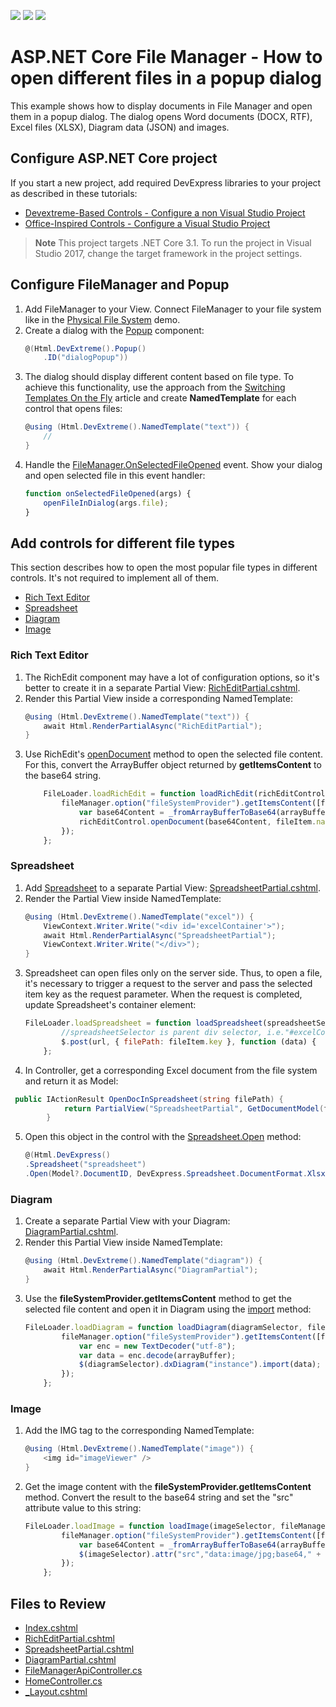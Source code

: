 <!-- default badges list -->
![](https://img.shields.io/endpoint?url=https://codecentral.devexpress.com/api/v1/VersionRange/231054628/22.2.2%2B)
[![](https://img.shields.io/badge/Open_in_DevExpress_Support_Center-FF7200?style=flat-square&logo=DevExpress&logoColor=white)](https://supportcenter.devexpress.com/ticket/details/T849071)
[![](https://img.shields.io/badge/📖_How_to_use_DevExpress_Examples-e9f6fc?style=flat-square)](https://docs.devexpress.com/GeneralInformation/403183)
<!-- default badges end -->
# ASP.NET Core File Manager - How to open different files in a popup dialog

This example shows how to display documents in File Manager and open them in a popup dialog. The dialog opens Word documents (DOCX, RTF), Excel files (XLSX), Diagram data (JSON) and images.

## Configure ASP.NET Core project
 If you start a new project, add required DevExpress libraries to your project as described in these tutorials:

* [Devextreme-Based Controls - Configure a non Visual Studio Project](https://docs.devexpress.com/AspNetCore/401027/devextreme-based-controls/get-started/configure-a-non-visual-studio-project)
* [Office-Inspired Controls - Configure a Visual Studio Project](https://docs.devexpress.com/AspNetCore/400321/office-inspired-controls/get-started/configure-a-visual-studio-project)

> **Note** This project targets .NET Core 3.1. To run the project in Visual Studio 2017, change the target framework in the project settings.
## Configure FileManager and Popup
1) Add FileManager to your View. Connect FileManager to your file system like in the [Physical File System](https://demos.devexpress.com/ASPNetCore/Demo/FileManager/BindingToFileSystem/) demo. 
2) Create a dialog with the [Popup](https://js.devexpress.com/Demos/WidgetsGallery/Demo/Popup/Overview/jQuery/Light/) component:
	```cs
	@(Html.DevExtreme().Popup()
		.ID("dialogPopup"))
	```
3) The dialog should display different content based on file type. To achieve this functionality, use the approach from the [Switching Templates On the Fly](https://js.devexpress.com/Documentation/Guide/Widgets/Popup/Customize_the_Appearance/Customize_the_Content/#Switching_Templates_On_the_Fly) article and create **NamedTemplate** for each control that opens files:
	```cs
	@using (Html.DevExtreme().NamedTemplate("text")) {
		//
	}
	``` 
4) Handle the [FileManager.OnSelectedFileOpened](https://js.devexpress.com/Documentation/ApiReference/UI_Widgets/dxFileManager/Configuration/#onSelectedFileOpened) event. Show your dialog and open selected file in this event handler: 
	```js
	function onSelectedFileOpened(args) {
		openFileInDialog(args.file);
	}
	```
## Add controls for different file types

This section describes how to open the most popular file types in different controls. It's not required to implement all of them. 

- [Rich Text Editor](#Rich-Text-Editor)
- [Spreadsheet](#Spreadsheet)
- [Diagram](#Diagram)
- [Image](#Image)

### Rich Text Editor
1) The RichEdit component may have a lot of configuration options, so it's better to create it in a separate Partial View: [RichEditPartial.cshtml](./CS/FileManagerOpenDocuments/Views/Home/RichEditPartial.cshtml).
2) Render this Partial View inside a corresponding NamedTemplate: 
	```cs
	@using (Html.DevExtreme().NamedTemplate("text")) {
		await Html.RenderPartialAsync("RichEditPartial");
	}
	```
3) Use RichEdit's [openDocument](https://docs.devexpress.com/AspNetCore/js-DevExpress.RichEdit.RichEdit#js_devexpress_richedit_richedit_opendocument) method to open the selected file content. For this, convert the ArrayBuffer object returned by **getItemsContent** to the base64 string.
	```js
		FileLoader.loadRichEdit = function loadRichEdit(richEditControl, fileManager, fileItem, documentFormat) {
			fileManager.option("fileSystemProvider").getItemsContent([fileItem]).done(function (arrayBuffer) {
				var base64Content = _fromArrayBufferToBase64(arrayBuffer);
				richEditControl.openDocument(base64Content, fileItem.name, documentFormat);
			});
		};
	```

### Spreadsheet
1) Add [Spreadsheet](https://docs.devexpress.com/AspNetCore/401031/office-inspired-controls/get-started/add-controls-to-a-project#spreadsheet) to a separate Partial View: [SpreadsheetPartial.cshtml](./CS/FileManagerOpenDocuments/Views/Home/SpreadsheetPartial.cshtml). 
2) Render the Partial View inside NamedTemplate:
	```cs
	@using (Html.DevExtreme().NamedTemplate("excel")) {
		ViewContext.Writer.Write("<div id='excelContainer'>");
		await Html.RenderPartialAsync("SpreadsheetPartial");
		ViewContext.Writer.Write("</div>");
	}
	```
3) Spreadsheet can open files only on the server side. Thus, to open a file, it's necessary to trigger a request to the server and pass the selected item key as the request parameter. When the request is completed, update Spreadsheet's container element:
	```js
	FileLoader.loadSpreadsheet = function loadSpreadsheet(spreadsheetSelector, url, fileItem) {
			//spreadsheetSelector is parent div selector, i.e."#excelContainer"
			$.post(url, { filePath: fileItem.key }, function (data) {  $(spreadsheetSelector).html(data);  });
		};
	```
4) In Controller, get a corresponding Excel document from the file system and return it as Model:
```cs
 public IActionResult OpenDocInSpreadsheet(string filePath) {
            return PartialView("SpreadsheetPartial", GetDocumentModel(filePath));
        }
```
5) Open this object in the control with the [Spreadsheet.Open](https://docs.devexpress.com/AspNetCore/DevExpress.AspNetCore.Spreadsheet.SpreadsheetBuilder.Open.overloads) method:
	```cs
	@(Html.DevExpress()
	.Spreadsheet("spreadsheet")
	.Open(Model?.DocumentID, DevExpress.Spreadsheet.DocumentFormat.Xlsx, () => { return Model?.FileBytes; }))
	```

### Diagram
1) Create a separate Partial View with your Diagram: [DiagramPartial.cshtml](./CS/FileManagerOpenDocuments/Views/Home/DiagramPartial.cshtml).
2) Render this Partial View inside NamedTemplate:
	```cs
	@using (Html.DevExtreme().NamedTemplate("diagram")) {
		await Html.RenderPartialAsync("DiagramPartial");
	}
	```
3) Use the **fileSystemProvider.getItemsContent** method to get the selected file content and open it in Diagram using the [import](https://js.devexpress.com/Documentation/ApiReference/UI_Widgets/dxDiagram/Methods/#importdata_updateExistingItemsOnly) method:
	```js
	FileLoader.loadDiagram = function loadDiagram(diagramSelector, fileManager, fileItem) {
			fileManager.option("fileSystemProvider").getItemsContent([fileItem]).done(function (arrayBuffer) {
				var enc = new TextDecoder("utf-8");
				var data = enc.decode(arrayBuffer);
				$(diagramSelector).dxDiagram("instance").import(data);
			});
		};
	```

### Image
1) Add the IMG tag to the corresponding NamedTemplate:
	```cs
	@using (Html.DevExtreme().NamedTemplate("image")) {
		<img id="imageViewer" />
	}
	```
2) Get the image content with the **fileSystemProvider.getItemsContent** method. Convert the result to the base64 string and set the "src" attribute value to this string:
	```js
	FileLoader.loadImage = function loadImage(imageSelector, fileManager, fileItem) {
			fileManager.option("fileSystemProvider").getItemsContent([fileItem]).done(function (arrayBuffer) {
				var base64Content = _fromArrayBufferToBase64(arrayBuffer);
				$(imageSelector).attr("src","data:image/jpg;base64," + base64Content);
			});
		};
	```  


## Files to Review

* [Index.cshtml](./CS/FileManagerOpenDocuments/Views/Home/Index.cshtml)
* [RichEditPartial.cshtml](./CS/FileManagerOpenDocuments/Views/Home/RichEditPartial.cshtml)
* [SpreadsheetPartial.cshtml](./CS/FileManagerOpenDocuments/Views/Home/SpreadsheetPartial.cshtml)
* [DiagramPartial.cshtml](./CS/FileManagerOpenDocuments/Views/Home/DiagramPartial.cshtml)
* [FileManagerApiController.cs](./CS/FileManagerOpenDocuments/Controllers/FileManagerApiController.cs)
* [HomeController.cs](./CS/FileManagerOpenDocuments/Controllers/HomeController.cs)
* [_Layout.cshtml](./CS/FileManagerOpenDocuments/Views/Shared/_Layout.cshtml)
